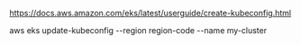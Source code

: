 https://docs.aws.amazon.com/eks/latest/userguide/create-kubeconfig.html

aws eks update-kubeconfig --region region-code --name my-cluster